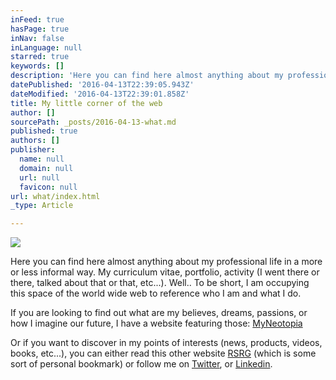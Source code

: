 ```yaml
---
inFeed: true
hasPage: true
inNav: false
inLanguage: null
starred: true
keywords: []
description: 'Here you can find here almost anything about my professional life in a more or less informal way. My curriculum vitae, portfolio, activity (I went there or there, talked about that or that, etc...). Well.. To be short, I am occupying this space of the world wide web to reference who I am and what I do.'
datePublished: '2016-04-13T22:39:05.943Z'
dateModified: '2016-04-13T22:39:01.858Z'
title: My little corner of the web
author: []
sourcePath: _posts/2016-04-13-what.md
published: true
authors: []
publisher:
  name: null
  domain: null
  url: null
  favicon: null
url: what/index.html
_type: Article

---
```

![](https://the-grid-user-content.s3-us-west-2.amazonaws.com/0c5add24-9f29-49d4-8080-ace7e41a26d3.jpg)

Here you can find here almost anything about my professional life in a more or less informal way. My curriculum vitae, portfolio, activity (I went there or there, talked about that or that, etc...). Well.. To be short, I am occupying this space of the world wide web to reference who I am and what I do.

If you are looking to find out what are my believes, dreams, passions, or how I imagine our future, I have a website featuring those: [MyNeotopia][0]

Or if you want to discover in my points of interests (news, products, videos, books, etc...), you can either read this other website [RSRG][1] (which is some sort of personal bookmark) or follow me on [Twitter][2], or [Linkedin][3].

[0]: http://myneotopia.com/
[1]: https://thegrid.ai/rsrg/
[2]: https://twitter.com/RomainClaret
[3]: https://www.linkedin.com/in/romainclaret